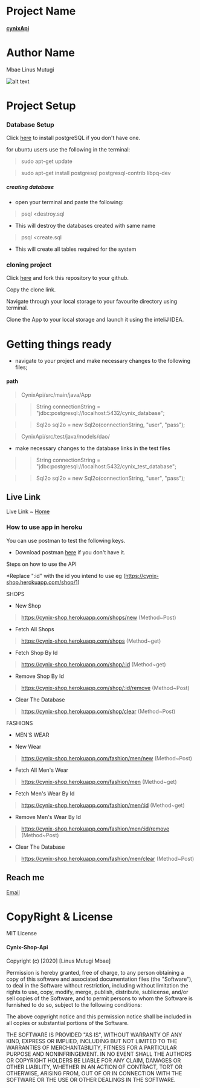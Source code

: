 # Project Name
#### [cynixApi](https://github.com/linusmbae/cynixApi.git)
# Author Name
Mbae Linus Mutugi

![alt text](https://github.com/linusmbae/cynixApi/blob/master/src/main/resources/public/images/me/me.jpg)

# Project Setup
### Database Setup
Click [here](https://www.postgresql.org/download/) to install postgreSQL if you don't have one.

for ubuntu users use the following in the terminal:

> sudo apt-get update

> sudo apt-get install postgresql postgresql-contrib libpq-dev

 ##### creating database
* open your terminal and paste the following:
> psql <destroy.sql 

* This will destroy the databases created with same name

> psql <create.sql

* This will create all tables required for the system

### cloning project

Click [here](https://github.com/linusmbae/cynixApi.git) and fork this repository to your github.

Copy the clone link.

Navigate through your local storage to your favourite directory using terminal.

Clone the App to your local storage and launch it using the inteliJ IDEA.
 
 
 # Getting things ready
 * navigate to your project and make necessary changes to the following files;
 #### path
 > CynixApi/src/main/java/App

>>  String connectionString = "jdbc:postgresql://localhost:5432/cynix_database";

>>  Sql2o sql2o = new Sql2o(connectionString, "user", "pass");

> CynixApi/src/test/java/models/dao/

* make necessary changes to the database links in the test files

>>  String connectionString = "jdbc:postgresql://localhost:5432/cynix_test_database";

>>  Sql2o sql2o = new Sql2o(connectionString, "user", "pass");

 ## Live Link
 Live Link ~ [Home](https://cynix-shop.herokuapp.com/)
 
 ### How to use app in heroku
 
 You can use postman to test the following keys.
 * Download postman [here](https://www.postman.com/downloads/) if you don't have it.
 
 Steps on how to use the API
 
 *Replace ":id" with the id you intend to use eg (https://cynix-shop.herokuapp.com/shop/1)
 
  SHOPS
 * New Shop 
 > https://cynix-shop.herokuapp.com/shops/new (Method~Post)
* Fetch All Shops
 > https://cynix-shop.herokuapp.com/shops (Method~get)
* Fetch Shop By Id
> https://cynix-shop.herokuapp.com/shop/:id (Method~get)
* Remove Shop By Id
> https://cynix-shop.herokuapp.com/shop/:id/remove (Method~Post)
* Clear The Database
> https://cynix-shop.herokuapp.com/shop/clear (Method~Post)

FASHIONS
* MEN'S WEAR

* New Wear
> https://cynix-shop.herokuapp.com/fashion/men/new (Method~Post)
* Fetch All Men's Wear
> https://cynix-shop.herokuapp.com/fashion/men (Method~get)
* Fetch Men's Wear By Id
> https://cynix-shop.herokuapp.com/fashion/men/:id (Method~get)
* Remove Men's Wear By Id
> https://cynix-shop.herokuapp.com/fashion/men/:id/remove (Method~Post)
* Clear The Database
> https://cynix-shop.herokuapp.com/fashion/men/clear (Method~Post)
 
## Reach me
[Email](linusmutugi5178@gmail.com) 

# CopyRight & License
MIT License

#### Cynix-Shop-Api

Copyright (c) [2020] [Linus Mutugi Mbae]

Permission is hereby granted, free of charge, to any person obtaining a copy
of this software and associated documentation files (the "Software"), to deal
in the Software without restriction, including without limitation the rights
to use, copy, modify, merge, publish, distribute, sublicense, and/or sell
copies of the Software, and to permit persons to whom the Software is
furnished to do so, subject to the following conditions:

The above copyright notice and this permission notice shall be included in all
copies or substantial portions of the Software.

THE SOFTWARE IS PROVIDED "AS IS", WITHOUT WARRANTY OF ANY KIND, EXPRESS OR
IMPLIED, INCLUDING BUT NOT LIMITED TO THE WARRANTIES OF MERCHANTABILITY,
FITNESS FOR A PARTICULAR PURPOSE AND NONINFRINGEMENT. IN NO EVENT SHALL THE
AUTHORS OR COPYRIGHT HOLDERS BE LIABLE FOR ANY CLAIM, DAMAGES OR OTHER
LIABILITY, WHETHER IN AN ACTION OF CONTRACT, TORT OR OTHERWISE, ARISING FROM,
OUT OF OR IN CONNECTION WITH THE SOFTWARE OR THE USE OR OTHER DEALINGS IN THE
SOFTWARE.
